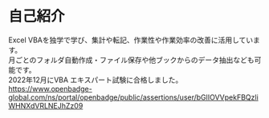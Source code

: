 # 自己紹介
Excel VBAを独学で学び、集計や転記、作業性や作業効率の改善に活用しています。<br>
月ごとのフォルダ自動作成・ファイル保存や他ブックからのデータ抽出なども可能です。<br>
2022年12月にVBA エキスパート試験に合格しました。<br>
https://www.openbadge-global.com/ns/portal/openbadge/public/assertions/user/bGlIOVVpekFBQzliWHNXdVRLNEJhZz09
